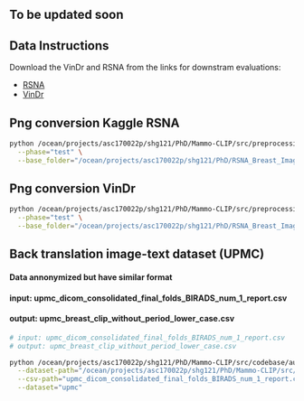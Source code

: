 ## To be updated soon


## Data Instructions

Download the VinDr and RSNA from the links for downstram evaluations:

- [RSNA](https://www.kaggle.com/competitions/rsna-breast-cancer-detection)
- [VinDr](vindr.ai/datasets/mammo)


## Png conversion Kaggle RSNA
```bash
python /ocean/projects/asc170022p/shg121/PhD/Mammo-CLIP/src/preprocessing/preprocess_image_to_png_kaggle.py \
  --phase="test" \
  --base_folder="/ocean/projects/asc170022p/shg121/PhD/RSNA_Breast_Imaging/Dataset/RSNA_Cancer_Detection"
```

## Png conversion VinDr
```bash
python /ocean/projects/asc170022p/shg121/PhD/Mammo-CLIP/src/preprocessing/preprocess_image_to_png_vindr.py \
  --phase="test" \
  --base_folder="/ocean/projects/asc170022p/shg121/PhD/RSNA_Breast_Imaging/Dataset/External/Vindr/vindr-mammo-a-large-scale-benchmark-dataset-for-computer-aided-detection-and-diagnosis-in-full-field-digital-mammography-1.0.0"
```

## Back translation image-text dataset (UPMC)
#### Data annonymized but have similar format
#### input: upmc_dicom_consolidated_final_folds_BIRADS_num_1_report.csv
#### output: upmc_breast_clip_without_period_lower_case.csv
```bash
# input: upmc_dicom_consolidated_final_folds_BIRADS_num_1_report.csv
# output: upmc_breast_clip_without_period_lower_case.csv

python /ocean/projects/asc170022p/shg121/PhD/Mammo-CLIP/src/codebase/augment_text.py \
  --dataset-path="/ocean/projects/asc170022p/shg121/PhD/Mammo-CLIP/src/codebase/data_csv" \
  --csv-path="upmc_dicom_consolidated_final_folds_BIRADS_num_1_report.csv" \
  --dataset="upmc" 
```